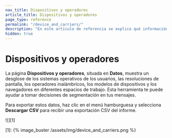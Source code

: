 ```yaml
---
nav_title: Dispositivos y operadores
article_title: Dispositivos y operadores
page_type: reference
permalink: "/device_and_carriers/"
description: "En este artículo de referencia se explica qué información se puede encontrar en la página de dispositivos y operadores del panel."
hidden: true
---
```


# Dispositivos y operadores

<!--This article is hidden because it has been deprecated for most customers. Confirm with Reporting PM before fully removing.-->

La página **Dispositivos y operadores**, situada en **Datos**, muestra un desglose de los sistemas operativos de los usuarios, las resoluciones de pantalla, los operadores inalámbricos, los modelos de dispositivos y los navegadores en diferentes espacios de trabajo. Esta herramienta te puede ayudar a tomar decisiones de segmentación en tus mensajes.

Para exportar estos datos, haz clic en el menú hamburguesa <i class="fas fa-bars"></i> y selecciona **Descargar CSV** para recibir una exportación CSV del informe.

![][1]

[1]: {% image_buster /assets/img/device_and_carriers.png %}